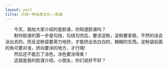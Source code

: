 ```yaml
---
layout: post
title: 介绍一种名族文化——脸谱
---
```


  
　　今天，我给大家介绍的是脸谱，你知道脸谱吗？    
　　制作脸谱的第一步是勾线，勾线勾完后，要涂淀粉，淀粉要拿稳，不然的话会涂出去的。而且淀粉袋要用力地挤，才能挤出去白白的、糊糊的东西。淀粉袋前面的角可要对准，挤向要涂的地方，才行哦!    
　　然后还不能忘了涂色，涂色要涂得美！    
　　这就是我的脸谱介绍，小朋友，你们说好不好？    
